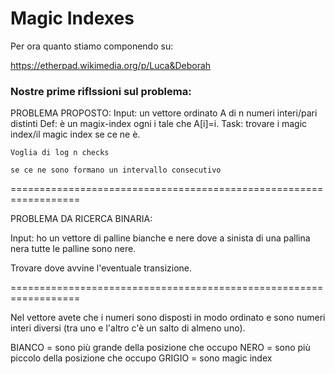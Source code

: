 # Magic Indexes

Per ora quanto stiamo componendo su:

https://etherpad.wikimedia.org/p/Luca&Deborah

### Nostre prime riflssioni sul problema:

PROBLEMA PROPOSTO:
    Input: un vettore ordinato A di n numeri interi/pari distinti
    Def:  è un magix-index ogni i tale che A[i]=i.
    Task: trovare i magic index/il magic index se ce ne è.
    
    Voglia di log n checks
    
    se ce ne sono formano un intervallo consecutivo

==================================================================

PROBLEMA DA RICERCA BINARIA: 

Input: ho un vettore di palline bianche e nere dove a sinista di una pallina nera tutte le palline sono nere.

Trovare dove avvine l'eventuale transizione.

==================================================================

Nel vettore avete che i numeri sono disposti in modo ordinato e sono numeri interi diversi (tra uno e l'altro c'è un salto di almeno uno).

BIANCO = sono più grande della posizione che occupo
NERO = sono più piccolo della posizione che occupo
GRIGIO = sono magic index

